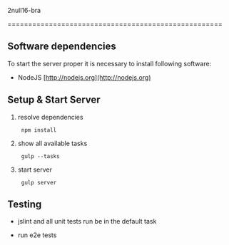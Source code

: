 2null16-bra

====================================================

Software dependencies
----------------------------------------------------

To start the server proper it is necessary to install following software:

* NodeJS        [http://nodejs.org](http://nodejs.org)


Setup & Start Server
----------------------------------------------------

1. resolve dependencies

        npm install

2. show all available tasks

        gulp --tasks

3. start server

        gulp server


Testing
----------------------------------------------------

* jslint and all unit tests run be in the default task


* run e2e tests

